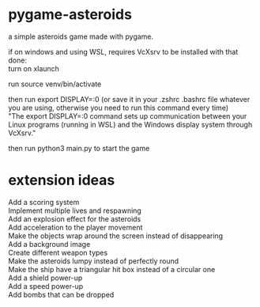 # pygame-asteroids
a simple asteroids game made with pygame.

if on windows and using WSL, requires VcXsrv to be installed
with that done:  
turn on xlaunch

run
source venv/bin/activate

then run
export DISPLAY=:0 (or save it in your .zshrc .bashrc file whatever you are using, otherwise you need to run this command every time)  
"The export DISPLAY=:0 command sets up communication between your Linux programs (running in WSL) and the Windows display system through VcXsrv."

then run
python3 main.py to start the game

# extension ideas

Add a scoring system  
Implement multiple lives and respawning  
Add an explosion effect for the asteroids  
Add acceleration to the player movement  
Make the objects wrap around the screen instead of disappearing  
Add a background image  
Create different weapon types  
Make the asteroids lumpy instead of perfectly round  
Make the ship have a triangular hit box instead of a circular one  
Add a shield power-up  
Add a speed power-up  
Add bombs that can be dropped  
